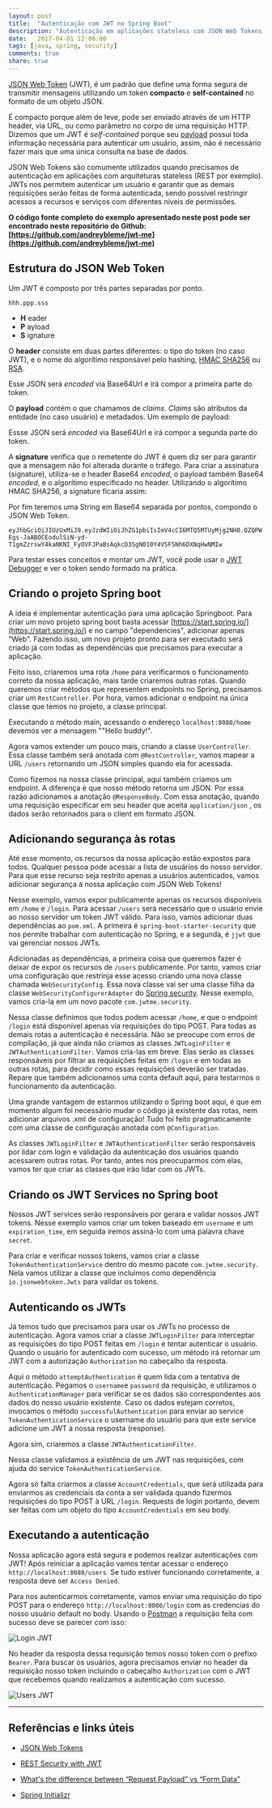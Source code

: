 ```yaml
---
layout: post
title:  "Autenticação com JWT no Spring Boot"
description: "Autenticação em aplicações stateless com JSON Web Tokens."
date:   2017-04-01 12:00:00
tags: [java, spring, security]
comments: true
share: true
---
```


[JSON Web Token](https://jwt.io/) (JWT), é um padrão que define uma forma segura de transmitir mensagens utilizando um token **compacto** e **self-contained** no formato de um objeto JSON.

É compacto porque além de leve, pode ser enviado através de um HTTP header, via URL, ou como parâmetro no corpo de uma requisição HTTP. Dizemos que um JWT é *self-contained* porque seu [payload](http://stackoverflow.com/questions/23118249/whats-the-difference-between-request-payload-vs-form-data-as-seen-in-chrome) possui toda informação necessária para autenticar um usuário, assim, não é necessário fazer mais que uma única consulta na base de dados.

JSON Web Tokens são comumente utilizados quando precisamos de autenticação em aplicações com arquiteturas stateless (REST por exemplo). JWTs nos permitem autenticar um usuário e garantir que as demais requisições serão feitas de forma autenticada, sendo possível restringir acessos a recursos e serviços com diferentes níveis de permissões. 

**O código fonte completo do exemplo apresentado neste post pode ser encontrado neste repositório do Github: [https://github.com/andreybleme/jwt-me](https://github.com/andreybleme/jwt-me)**


Estrutura do JSON Web Token
-------------
Um JWT é composto por três partes separadas por ponto.

`hhh.ppp.sss` 

- **H** eader
- **P** ayload
- **S** ignature

O **header** consiste em duas partes diferentes: o tipo do token (no caso JWT), e o nome do algorítimo responsável pelo hashing, [HMAC SHA256](https://pt.wikipedia.org/wiki/HMAC) ou [RSA](https://pt.wikipedia.org/wiki/RSA).

<script src="https://gist.github.com/andreybleme/6e1a4685b30d2bb6abf34e0adab5407c.js"></script>

Esse JSON será *encoded* via Base64Url e irá compor a primeira parte do token.

O **payload** contém o que chamamos de *claims*. *Claims* são atributos da entidade (no caso usuário) e metadados. Um exemplo de payload:

<script src="https://gist.github.com/andreybleme/b65d23c5c4d498af4bc4f707e2f4e9fc.js"></script>

Essse JSON será *encoded* via Base64Url e irá compor a segunda parte do token.

A **signature** verifica que o remetente do JWT é quem diz ser para garantir que a mensagem não foi alterada durante o tráfego. Para criar a assinatura (signature), utiliza-se o header Base64 *encoded*, o payload também Base64 *encoded*, e o algorítimo especificado no header. Utilizando o algorítimo HMAC SHA256, a signature ficaria assim:

<script src="https://gist.github.com/andreybleme/cf63573ef6e2107ecb85f3b6aad97a2b.js"></script> 

Por fim teremos uma String em Base64 separada por pontos, compondo o JSON Web Token.

`eyJhbGciOiJIUzUxMiJ9.eyJzdWIiOiJhZG1pbiIsImV4cCI6MTQ5MTUyMjg2NH0.OZQPWEgs-JaABOCEodulSiN-yd-T1gmZzrswY4kaNKNI_FyOVFJPaBsAqkcD3SgN010Y4VSFSNh6DXNqHwNMIw`

Para testar esses conceitos e montar um JWT, você pode usar o [JWT Debugger](https://jwt.io/) e ver o token sendo formado na prática.


Criando o projeto Spring boot
-------------

A ideia é implementar autenticação para uma aplicação Springboot. Para criar um novo projeto spring boot basta acessar [https://start.spring.io/](https://start.spring.io/) e no campo "dependencies", adicionar apenas "Web". Fazendo isso, um novo projeto pronto para ser executado será criado já com todas as dependências que precisamos para executar a aplicação.

Feito isso, criaremos uma rota `/home` para verificarmos o funcionamento correto da nossa aplicação, mais tarde criaremos outras rotas. Quando queremos criar métodos que representem endpoints no Spring, precisamos criar um `RestController`. Por hora, vamos adicionar o endpoint na única classe que temos no projeto, a classe principal.

<script src="https://gist.github.com/andreybleme/666dd65233111c24b3d6bc6fe9c7a993.js"></script>

Executando o método main, acessando o endereço `localhost:8080/home` devemos ver a mensagem ""Hello buddy!".

Agora vamos extender um pouco mais, criando a classe `UserController`. Essa classe também será anotada com `@RestController`, vamos mapear a URL `/users` retornando um JSON simples quando ela for acessada.

<script src="https://gist.github.com/andreybleme/ca5031efe11f30bdc11fde80ac0b818d.js"></script>

Como fizemos na nossa classe principal, aqui também criamos um endpoint. A diferença é que nosso método retorna um JSON. Por essa razão adicionamos a anotação `@ResponseBody`. Com essa anotação, quando uma requisição especificar em seu header que aceita `application/json` , os dados serão retornados para o client em formato JSON. 

<script src="https://gist.github.com/andreybleme/7eab61427b3b3030967ecc548e99168e.js"></script>


Adicionando segurança às rotas
-------------
Até esse momento, os recursos da nossa aplicação estão expostos para todos. Qualquer pessoa pode acessar a lista de usuários do nosso servidor. Para que esse recurso seja restrito apenas a usuários autenticados, vamos adicionar segurança à nossa aplicação com JSON Web Tokens!

Nesse exemplo, vamos expor publicamente apenas os recursos disponíveis em `/home` e `/login`. Para acessar `/users` será necessário que o usuário envie ao nosso servidor um token JWT válido. Para isso, vamos adicionar duas dependências ao `pom.xml`. A primeira é  `spring-boot-starter-security` que nos permite trabalhar com autenticação no Spring, e a segunda, é `jjwt` que vai gerenciar nossos JWTs.

<script src="https://gist.github.com/andreybleme/1a12be46452eb9170c30b2cbc2d1c9dd.js"></script>
 
 Adicionadas as dependências, a primeira coisa que queremos fazer é deixar de expor os recursos de `/users` publicamente. Por tanto, vamos criar uma configuração que restrinja esse acesso criando uma nova classe chamada `WebSecurityConfig`. Essa nova classe vai ser uma classe filha da classe `WebSecurityConfigurerAdapter` do [Spring security](https://projects.spring.io/spring-security/). Nesse exemplo, vamos cria-la em um novo pacote `com.jwtme.security`.

<script src="https://gist.github.com/andreybleme/cd4abdaa3736d43d22f4897d411c265f.js"></script>

Nessa classe definimos que todos podem acessar `/home`, e que o endpoint `/login` está disponível apenas via requisições do tipo POST. Para todas as demais rotas a autenticação é necessária. Não se preocupe com erros de compilação, já que ainda não criamos as classes `JWTLoginFilter` e `JWTAuthenticationFilter`. Vamos cria-las em breve. Elas serão as classes responsáveis por filtrar as requisições feitas em `/login` e em todas as outras rotas, para decidir como essas requisições deverão ser tratadas. Repare que também adicionamos uma conta default aqui, para testarmos o funcionamento da autenticação. 

Uma grande vantagem de estarmos utilizando o Spring boot aqui, é que em momento algum foi necessário mudar o código já existente das rotas, nem adicionar arquivos .xml de configuração! Tudo foi feito pragmaticamente com uma classe de configuração anotada com `@Configuration`.

As classes `JWTLoginFilter` e `JWTAuthenticationFilter` serão responsáveis por lidar com login e validação da autenticação dos usuários quando acessarem outras rotas. Por tanto, antes nos preocuparmos com elas, vamos ter que criar as classes que irão lidar com os JWTs.


Criando os JWT Services no Spring boot
----------
Nossos JWT services serão responsáveis por gerara e validar nossos JWT tokens. Nesse exemplo vamos criar um token baseado em `username` e um `expiration_time`, em seguida iremos assiná-lo com uma palavra chave `secret`.

Para criar e verificar nossos tokens, vamos criar a classe `TokenAuthenticationService` dentro do mesmo pacote `com.jwtme.security`.  Nela vamos utilizar a classe que incluímos como dependência `io.jsonwebtoken.Jwts` para validar os tokens.

<script src="https://gist.github.com/andreybleme/036ce00169c70e12d3032d45390705dc.js"></script>


Autenticando os JWTs
-----------
Já temos tudo que precisamos para usar os JWTs no processo de autenticação. Agora vamos criar a classe `JWTLoginFilter` para interceptar as requisições do tipo POST feitas em `/login` e tentar autenticar o usuário. Quando o usuário for autenticado com sucesso, um método irá retornar um JWT com a autorização `Authorization` no cabeçalho da resposta.

<script src="https://gist.github.com/andreybleme/df031ab9c0fdc6034a03bb75b9553e34.js"></script>

Aqui o método `attemptAuthentication` é quem lida com a tentativa de autenticação. Pegamos o `username`e `password` da requisição, e utilizamos o `AuthenticationManager` para verificar se os dados são correspondentes aos dados do nosso usuário existente. Caso os dados estejam corretos, invocamos o método `successfulAuthentication` para enviar ao service `TokenAuthenticationService` o username do usuário para que este service adicione um JWT à nossa resposta (response).

Agora sim, criaremos a classe `JWTAuthenticationFilter`.

<script src="https://gist.github.com/andreybleme/a9ca172117dd6f4adfcf7ff0f61fe83c.js"></script>

Nessa classe validamos a existência de um JWT nas requisições, com ajuda do service `TokenAuthenticationService`.

Agora só falta criarmos a classe `AccountCredentials`, que será utilizada para enviarmos as credenciais da conta a ser validada quando fizermos requisições do tipo POST à URL `/login`. Requests de login portanto, devem ser feitas com um objeto do tipo `AccountCredentials` em seu body.

<script src="https://gist.github.com/andreybleme/b4b1878015c4551d153d987aec023071.js"></script>

Executando a autenticação
-------------
Nossa aplicação agora está segura e podemos realizar autenticações com JWT! Após reiniciar a aplicação vamos tentar acessar o endereço `http://localhost:8080/users`. Se tudo estiver funcionando corretamente, a resposta deve ser `Access Denied`.

Para nos autenticarmos corretamente, vamos enviar uma requisição do tipo POST para o endereço `http://localhost:8080/login` com as credencias do nosso usuário default no body. Usando o [Postman](https://chrome.google.com/webstore/detail/postman/fhbjgbiflinjbdggehcddcbncdddomop) a requisição feita com sucesso deve se parecer com isso:

![Login JWT](https://raw.githubusercontent.com/andreybleme/andreybleme.github.io/master/assets/img/jwt-login.png "JWT Login Request")

No header da resposta dessa requisição temos nosso token com o prefixo `Bearer`. Para buscar os usuários, agora precisamos enviar no header da requisição nosso token incluindo o cabeçalho `Authorization` com o JWT que recebemos quando realizamos a autenticação com sucesso.

![Users JWT](https://raw.githubusercontent.com/andreybleme/andreybleme.github.io/master/assets/img/jwt-users.png "JWT User Access")

-------------


Referências e links úteis
-------------
- [JSON Web Tokens](https://jwt.io/)

- [REST Security with JWT](https://www.toptal.com/java/rest-security-with-jwt-spring-security-and-java)

- [What's the difference between “Request Payload” vs “Form Data”](http://stackoverflow.com/questions/23118249/whats-the-difference-between-request-payload-vs-form-data-as-seen-in-chrome)

- [Spring Initializr](https://start.spring.io/)